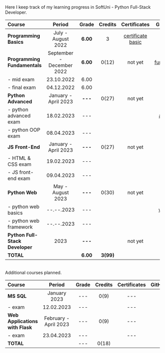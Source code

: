 Here I keep track of my learning progress in SoftUni - Python Full-Stack Developer.

| Course                          |          Period           |  Grade   |  Credits  |    Certificates     |   GitHubRepo   |
|:--------------------------------|:-------------------------:|:--------:|:---------:|:-------------------:|:--------------:|
| **Programming Basics**          |    July - August 2022     | **6.00** |     3     | [certificate basic] |    [basic]     |
| **Programming Fundamentals**    | September - December 2022 | **6.00** |   0(12)   |       not yet       | [fundamentals] |
| - mid exam                      |        23.10.2022         |   6.00   |           |                     |                |
| - final exam                    |        04.12.2022         |   6.00   |           |                     |                |
| **Python Advanced**             |   January - April 2023    | **---**  |   0(27)   |       not yet       |                |
| - python advanced exam          |        18.02.2023         |   ---    |           |                     |   [advanced]   |
| - python OOP exam               |        08.04.2023         |   ---    |           |                     |     [OOP]      |
| **JS Front-End**                |   January - April 2023    | **---**  |   0(27)   |       not yet       |                |
| - HTML & CSS exam               |        19.02.2023         |   ---    |           |                     |                |
| - JS front-end exam             |        09.04.2023         |   ---    |           |                     |                |
| **Python Web**                  |     May - August 2023     | **---**  |   0(30)   |       not yet       |                |
| - python web basics             |        --.--.2023         |   ---    |           |                     |  [web basic]   |
| - python web framework          |        --.--.2023         |   ---    |           |                     |                |
| **Python Full-Stack Developer** |           2023            | **---**  |           |       not yet       |                |
| **TOTAL**                       |                           | **6.00** | **3(99)** |                     |                |

[basic]:https://github.com/VelinIliev/python-basic-softuni
[fundamentals]: https://github.com/VelinIliev/python-fundamentals-softuni
[advanced]: https://github.com/VelinIliev/python-advanced-softuni
[OOP]: https://github.com/VelinIliev/python_oop_softuni
[web basic]: https://github.com/VelinIliev/python_web_basics

[certificate basic]:https://softuni.bg/certificates/details/140540/cdc98c99

<br>
Additional courses planned.

| Course                          |        Period         | Grade | Credits | Certificates | GitHubRepo |
|:--------------------------------|:---------------------:|:-----:|:-------:|:------------:|:----------:|
| **MS SQL**                      |     January 2023      |  ---  |  0(9)   |     ---      |    ---     |
| - exam                          |      12.02.2023       |  ---  |         |     ---      |    ---     |
| **Web Applications with Flask** | February - April 2023 |  ---  |  0(9)   |     ---      |    ---     |
| - exam                          |      23.04.2023       |  ---  |         |     ---      |    ---     |
| **TOTAL**                       |                       |  ---  |  0(18)  |              |            |

